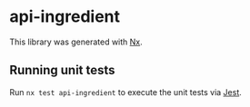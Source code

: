 # api-ingredient

This library was generated with [Nx](https://nx.dev).

## Running unit tests

Run `nx test api-ingredient` to execute the unit tests via [Jest](https://jestjs.io).
